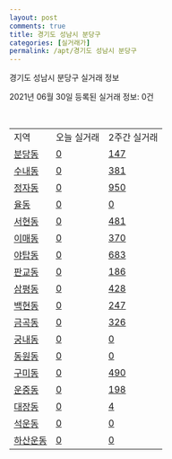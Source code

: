 ```yaml
---
layout: post
comments: true
title: 경기도 성남시 분당구
categories: [실거래가]
permalink: /apt/경기도 성남시 분당구
---
```


경기도 성남시 분당구 실거래 정보

2021년 06월 30일 등록된 실거래 정보: 0건

<script type="text/javascript">
  google.charts.load('current', {'packages':['corechart']});
  google.charts.setOnLoadCallback(drawChart);

  function drawChart() {
    var data = google.visualization.arrayToDataTable([['거래일', '매매', '전월세', '전매'], ['21-02', 262, 789, 1], ['21-03', 201, 954, 4], ['21-04', 199, 732, 6], ['21-05', 315, 755, 1], ['21-06', 66, 606, 0]]);

    var options = {
      title: '최근 유형별 거래량 추이',
      legend: { position: 'bottom' }
    };

    var chart = new google.visualization.LineChart(document.getElementById('columnchart_material'));
    chart.draw(data, (options));
  }
</script>

<div id="columnchart_material" style="width: 95%; margin-left: -35px"></div>
<br>
<table class="sortable">
  <tr>
    <td>지역</td>
    <td>오늘 실거래</td>
    <td>2주간 실거래</td>
  </tr>

  
  <tr class="item">
    <td><a href="경기도 성남시 분당구 분당동">분당동</a></td>
    <td><a href="경기도 성남시 분당구 분당동">0</a></td>
    <td><a href="경기도 성남시 분당구 분당동">147</a></td>
  </tr>
    

  <tr class="item">
    <td><a href="경기도 성남시 분당구 수내동">수내동</a></td>
    <td><a href="경기도 성남시 분당구 수내동">0</a></td>
    <td><a href="경기도 성남시 분당구 수내동">381</a></td>
  </tr>
    

  <tr class="item">
    <td><a href="경기도 성남시 분당구 정자동">정자동</a></td>
    <td><a href="경기도 성남시 분당구 정자동">0</a></td>
    <td><a href="경기도 성남시 분당구 정자동">950</a></td>
  </tr>
    

  <tr class="item">
    <td><a href="경기도 성남시 분당구 율동">율동</a></td>
    <td><a href="경기도 성남시 분당구 율동">0</a></td>
    <td><a href="경기도 성남시 분당구 율동">0</a></td>
  </tr>
    

  <tr class="item">
    <td><a href="경기도 성남시 분당구 서현동">서현동</a></td>
    <td><a href="경기도 성남시 분당구 서현동">0</a></td>
    <td><a href="경기도 성남시 분당구 서현동">481</a></td>
  </tr>
    

  <tr class="item">
    <td><a href="경기도 성남시 분당구 이매동">이매동</a></td>
    <td><a href="경기도 성남시 분당구 이매동">0</a></td>
    <td><a href="경기도 성남시 분당구 이매동">370</a></td>
  </tr>
    

  <tr class="item">
    <td><a href="경기도 성남시 분당구 야탑동">야탑동</a></td>
    <td><a href="경기도 성남시 분당구 야탑동">0</a></td>
    <td><a href="경기도 성남시 분당구 야탑동">683</a></td>
  </tr>
    

  <tr class="item">
    <td><a href="경기도 성남시 분당구 판교동">판교동</a></td>
    <td><a href="경기도 성남시 분당구 판교동">0</a></td>
    <td><a href="경기도 성남시 분당구 판교동">186</a></td>
  </tr>
    

  <tr class="item">
    <td><a href="경기도 성남시 분당구 삼평동">삼평동</a></td>
    <td><a href="경기도 성남시 분당구 삼평동">0</a></td>
    <td><a href="경기도 성남시 분당구 삼평동">428</a></td>
  </tr>
    

  <tr class="item">
    <td><a href="경기도 성남시 분당구 백현동">백현동</a></td>
    <td><a href="경기도 성남시 분당구 백현동">0</a></td>
    <td><a href="경기도 성남시 분당구 백현동">247</a></td>
  </tr>
    

  <tr class="item">
    <td><a href="경기도 성남시 분당구 금곡동">금곡동</a></td>
    <td><a href="경기도 성남시 분당구 금곡동">0</a></td>
    <td><a href="경기도 성남시 분당구 금곡동">326</a></td>
  </tr>
    

  <tr class="item">
    <td><a href="경기도 성남시 분당구 궁내동">궁내동</a></td>
    <td><a href="경기도 성남시 분당구 궁내동">0</a></td>
    <td><a href="경기도 성남시 분당구 궁내동">0</a></td>
  </tr>
    

  <tr class="item">
    <td><a href="경기도 성남시 분당구 동원동">동원동</a></td>
    <td><a href="경기도 성남시 분당구 동원동">0</a></td>
    <td><a href="경기도 성남시 분당구 동원동">0</a></td>
  </tr>
    

  <tr class="item">
    <td><a href="경기도 성남시 분당구 구미동">구미동</a></td>
    <td><a href="경기도 성남시 분당구 구미동">0</a></td>
    <td><a href="경기도 성남시 분당구 구미동">490</a></td>
  </tr>
    

  <tr class="item">
    <td><a href="경기도 성남시 분당구 운중동">운중동</a></td>
    <td><a href="경기도 성남시 분당구 운중동">0</a></td>
    <td><a href="경기도 성남시 분당구 운중동">198</a></td>
  </tr>
    

  <tr class="item">
    <td><a href="경기도 성남시 분당구 대장동">대장동</a></td>
    <td><a href="경기도 성남시 분당구 대장동">0</a></td>
    <td><a href="경기도 성남시 분당구 대장동">4</a></td>
  </tr>
    

  <tr class="item">
    <td><a href="경기도 성남시 분당구 석운동">석운동</a></td>
    <td><a href="경기도 성남시 분당구 석운동">0</a></td>
    <td><a href="경기도 성남시 분당구 석운동">0</a></td>
  </tr>
    

  <tr class="item">
    <td><a href="경기도 성남시 분당구 하산운동">하산운동</a></td>
    <td><a href="경기도 성남시 분당구 하산운동">0</a></td>
    <td><a href="경기도 성남시 분당구 하산운동">0</a></td>
  </tr>
    


</table>


    